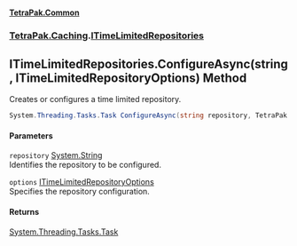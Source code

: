 #### [TetraPak.Common](index.md 'index')
### [TetraPak.Caching](TetraPak_Caching.md 'TetraPak.Caching').[ITimeLimitedRepositories](TetraPak_Caching_ITimeLimitedRepositories.md 'TetraPak.Caching.ITimeLimitedRepositories')
## ITimeLimitedRepositories.ConfigureAsync(string, ITimeLimitedRepositoryOptions) Method
Creates or configures a time limited repository.  
```csharp
System.Threading.Tasks.Task ConfigureAsync(string repository, TetraPak.Caching.ITimeLimitedRepositoryOptions options);
```
#### Parameters
<a name='TetraPak_Caching_ITimeLimitedRepositories_ConfigureAsync(string_TetraPak_Caching_ITimeLimitedRepositoryOptions)_repository'></a>
`repository` [System.String](https://docs.microsoft.com/en-us/dotnet/api/System.String 'System.String')  
Identifies the repository to be configured.  
  
<a name='TetraPak_Caching_ITimeLimitedRepositories_ConfigureAsync(string_TetraPak_Caching_ITimeLimitedRepositoryOptions)_options'></a>
`options` [ITimeLimitedRepositoryOptions](TetraPak_Caching_ITimeLimitedRepositoryOptions.md 'TetraPak.Caching.ITimeLimitedRepositoryOptions')  
Specifies the repository configuration.  
  
#### Returns
[System.Threading.Tasks.Task](https://docs.microsoft.com/en-us/dotnet/api/System.Threading.Tasks.Task 'System.Threading.Tasks.Task')  
